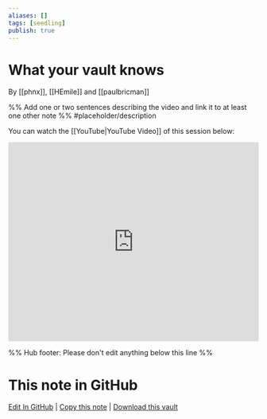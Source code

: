 ```yaml
---
aliases: []
tags: [seedling]
publish: true
---
```


# What your vault knows

By [[phnx]], [[HEmile]] and [[paulbricman]]

%% Add one or two sentences describing the video and link it to at least one other note %%
#placeholder/description

You can watch the [[YouTube|YouTube Video]] of this session below:

<iframe width="100%" height="400px" src="https://www.youtube.com/embed/58-Ue2mDy0k" title="YouTube video player" frameborder="0" allow="accelerometer; autoplay; clipboard-write; encrypted-media; gyroscope; picture-in-picture" allowfullscreen></iframe>

%% Hub footer: Please don't edit anything below this line %%

# This note in GitHub

<span class="git-footer">[Edit In GitHub](https://github.dev/obsidian-community/obsidian-hub/blob/main/04%20-%20Guides%2C%20Workflows%2C%20%26%20Courses/Community%20Talks/What%20your%20vault%20knows.md "git-hub-edit-note") | [Copy this note](https://raw.githubusercontent.com/obsidian-community/obsidian-hub/main/04%20-%20Guides%2C%20Workflows%2C%20%26%20Courses/Community%20Talks/What%20your%20vault%20knows.md "git-hub-copy-note") | [Download this vault](https://github.com/obsidian-community/obsidian-hub/archive/refs/heads/main.zip "git-hub-download-vault") </span>
